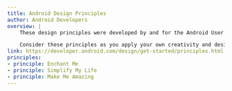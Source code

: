```yaml
---
title: Android Design Principles
author: Android Developers
overview: |
    These design principles were developed by and for the Android User Experience Team to keep users' best interests in mind. For Android developers and designers, they continue to underlie the more detailed design guidelines for different types of devices.

    Consider these principles as you apply your own creativity and design thinking. Deviate with purpose.
link: https://developer.android.com/design/get-started/principles.html
principles:
- principle: Enchant Me
- principle: Simplify My Life
- principle: Make Me Amazing
---
```

